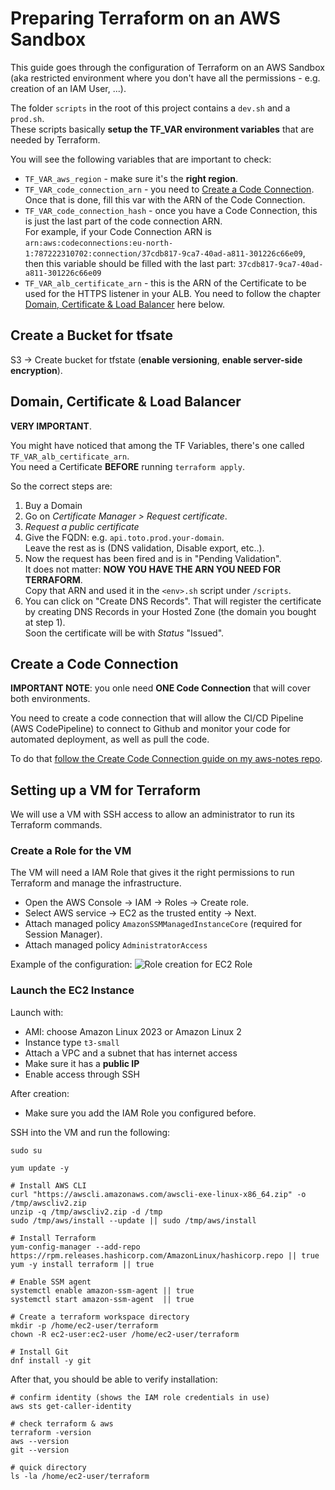 # Preparing Terraform on an AWS Sandbox

This guide goes through the configuration of Terraform on an AWS Sandbox (aka restricted environment where you don't have all the permissions - e.g. creation of an IAM User, ...).

The folder `scripts` in the root of this project contains a `dev.sh` and a `prod.sh`. <br>
These scripts basically **setup the TF_VAR environment variables** that are needed by Terraform. 

You will see the following variables that are important to check: 
* `TF_VAR_aws_region` - make sure it's the **right region**.
* `TF_VAR_code_connection_arn` - you need to [Create a Code Connection](#create-a-code-connection). Once that is done, fill this var with the ARN of the Code Connection.
* `TF_VAR_code_connection_hash` - once you have a Code Connection, this is just the last part of the code connection ARN. <br>
For example, if your Code Connection ARN is `arn:aws:codeconnections:eu-north-1:787222310702:connection/37cdb817-9ca7-40ad-a811-301226c66e09`, then this variable should be filled with the last part: `37cdb817-9ca7-40ad-a811-301226c66e09`
* `TF_VAR_alb_certificate_arn` - this is the ARN of the Certificate to be used for the HTTPS listener in your ALB. You need to follow the chapter [Domain, Certificate & Load Balancer](#domain-certificate--load-balancer) here below. 

## Create a Bucket for tfsate
S3 → Create bucket for tfstate (**enable versioning**, **enable server-side encryption**).

## Domain, Certificate & Load Balancer
**VERY IMPORTANT**. 

You might have noticed that among the TF Variables, there's one called `TF_VAR_alb_certificate_arn`. <br>
You need a Certificate **BEFORE** running `terraform apply`. 

So the correct steps are: 
1. Buy a Domain 
2. Go on *Certificate Manager > Request certificate*. 
3. *Request a public certificate*
4. Give the FQDN: e.g. `api.toto.prod.your-domain`. <br>
Leave the rest as is (DNS validation, Disable export, etc..). 
5. Now the request has been fired and is in "Pending Validation". <br>
It does not matter: **NOW YOU HAVE THE ARN YOU NEED FOR TERRAFORM**. <br>
Copy that ARN and used it in the `<env>.sh` script under `/scripts`.
6. You can click on "Create DNS Records". That will register the certificate by creating DNS Records in your Hosted Zone (the domain you bought at step 1).<br>
Soon the certificate will be with *Status* "Issued". 

## Create a Code Connection
**IMPORTANT NOTE**: you onle need **ONE Code Connection** that will cover both environments. 

You need to create a code connection that will allow the CI/CD Pipeline (AWS CodePipeline) to connect to Github and monitor your code for automated deployment, as well as pull the code.

To do that [follow the Create Code Connection guide on my aws-notes repo](https://github.com/nicolasances/aws-notes/blob/main/docs/ecs/toto-ecs-cicd.md#code-connection).

## Setting up a VM for Terraform
We will use a VM with SSH access to allow an administrator to run its Terraform commands.

### Create a Role for the VM 
The VM will need a IAM Role that gives it the right permissions to run Terraform and manage the infrastructure. 

* Open the AWS Console → IAM → Roles → Create role.
* Select AWS service → EC2 as the trusted entity → Next.
* Attach managed policy `AmazonSSMManagedInstanceCore` (required for Session Manager).
* Attach managed policy `AdministratorAccess`


Example of the configuration: 
![Role creation for EC2 Role](./img/ec2-role-terra.png)

### Launch the EC2 Instance
Launch with: 
* AMI: choose Amazon Linux 2023 or Amazon Linux 2
* Instance type `t3-small`
* Attach a VPC and a subnet that has internet access
* Make sure it has a **public IP** 
* Enable access through SSH

After creation: 
* Make sure you add the IAM Role you configured before. 

SSH into the VM and run the following: 
```
sudo su

yum update -y 

# Install AWS CLI
curl "https://awscli.amazonaws.com/awscli-exe-linux-x86_64.zip" -o /tmp/awscliv2.zip
unzip -q /tmp/awscliv2.zip -d /tmp
sudo /tmp/aws/install --update || sudo /tmp/aws/install

# Install Terraform
yum-config-manager --add-repo https://rpm.releases.hashicorp.com/AmazonLinux/hashicorp.repo || true
yum -y install terraform || true

# Enable SSM agent
systemctl enable amazon-ssm-agent || true
systemctl start amazon-ssm-agent  || true

# Create a terraform workspace directory
mkdir -p /home/ec2-user/terraform
chown -R ec2-user:ec2-user /home/ec2-user/terraform

# Install Git
dnf install -y git

```

After that, you should be able to verify installation: 
```
# confirm identity (shows the IAM role credentials in use)
aws sts get-caller-identity

# check terraform & aws
terraform -version
aws --version
git --version

# quick directory
ls -la /home/ec2-user/terraform
```

